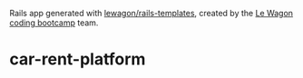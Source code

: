 Rails app generated with [lewagon/rails-templates](https://github.com/lewagon/rails-templates), created by the [Le Wagon coding bootcamp](https://www.lewagon.com) team.
# car-rent-platform

